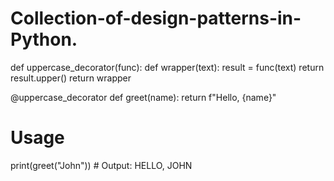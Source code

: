 # Collection-of-design-patterns-in-Python.
def uppercase_decorator(func):
    def wrapper(text):
        result = func(text)
        return result.upper()
    return wrapper

@uppercase_decorator
def greet(name):
    return f"Hello, {name}"

# Usage
print(greet("John"))  # Output: HELLO, JOHN
